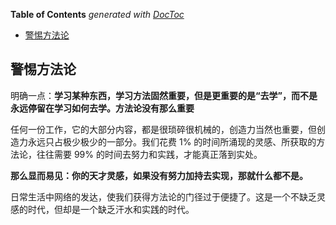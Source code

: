 <!-- START doctoc generated TOC please keep comment here to allow auto update -->
<!-- DON'T EDIT THIS SECTION, INSTEAD RE-RUN doctoc TO UPDATE -->
**Table of Contents**  *generated with [DocToc](https://github.com/thlorenz/doctoc)*

- [警惕方法论](#%E8%AD%A6%E6%83%95%E6%96%B9%E6%B3%95%E8%AE%BA)

<!-- END doctoc generated TOC please keep comment here to allow auto update -->

## 警惕方法论

明确一点：**学习某种东西，学习方法固然重要，但是更重要的是“去学”，而不是永远停留在学习如何去学。方法论没有那么重要**

任何一份工作，它的大部分内容，都是很琐碎很机械的，创造力当然也重要，但创造力永远只占极少极少的一部分。我们花费 1% 的时间所涌现的灵感、所获取的方法论，往往需要 99% 的时间去努力和实践，才能真正落到实处。

**那么显而易见：你的天才灵感，如果没有努力加持去实现，那就什么都不是。**

日常生活中网络的发达，使我们获得方法论的门径过于便捷了。这是一个不缺乏灵感的时代，但却是一个缺乏汗水和实践的时代。
